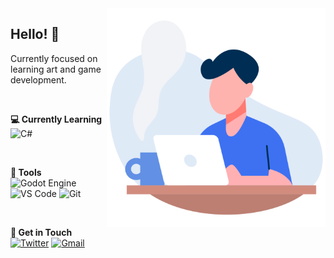 <img src="https://raw.githubusercontent.com/duasilva/duasilva/main/profile-illustration.svg" alt="Illustration" max-width="350px" width="350px" align="right">

<p align="left">
  <h2>Hello! 👋</h2>
  Currently focused on learning art and game development.<br>
</p><br>

<p align="left">
  <b>💻 Currently Learning</b><br>
  <img alt="C#" src="https://img.shields.io/badge/C%23-953dac?style=flat&labelColor=953dac&logo=sharp&logoColor=white">
  </p><br>

<p align="left">
  <b>💼 Tools</b><br>
  <img alt="Godot Engine" src="https://img.shields.io/badge/Godot%20Engine-478cbf?style=flat&labelColor=478cbf&logo=godot-engine&logoColor=white">
  <img alt="VS Code" src="https://img.shields.io/badge/VS%20Code-337ab7?style=flat&labelColor=337ab7&logo=visualstudiocode&logoColor=white">
  <img alt="Git" src="https://img.shields.io/badge/Git-f14e32?style=flat&labelColor=f14e32&logo=git&logoColor=white">
</p><br>

<p align="left">
  <b>💬 Get in Touch</b><br>
  <a href="https://twitter.com/duartengsilva"><img src="https://img.shields.io/badge/Twitter (X)-0f0f0f?style=flat&labelColor=0f0f0f&logo=x&logoColor=white" alt="Twitter"/></a>
  <a href="mail:heyduartesilva@gmail.com"><img src="https://img.shields.io/badge/Gmail-D14836?style=flat&labelColor=D14836&logo=gmail&logoColor=white" alt="Gmail"/></a>
</p>
